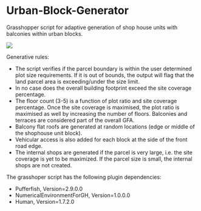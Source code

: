 # Urban-Block-Generator
Grasshopper script for adaptive generation of shop house units with balconies within urban blocks.

![](Urban-Block-Generator/sample-preview.png)

Generative rules:

- The script verifies if the parcel boundary is within the user determined plot size requirements. If it is out of bounds, the output will flag that the land parcel area is exceeding/under the size limit.
- In no case does the overall building footprint exceed the site coverage percentage.
- The floor count (3-5) is a function of plot ratio and site coverage percentage. Once the site coverage is maximised, the plot ratio is maximised as well by increasing the number of floors. Balconies and terraces are considered part of the overall GFA.
- Balcony flat roofs are generated at random locations (edge or middle of the shophouse unit block).
- Vehicular access is also added for each block at the side of the front road edge.
- The internal shops are generated if the parcel is very large, i.e. the site coverage is yet to be maximized. If the parcel size is small, the internal shops are not created.

The grasshoper script has the following plugin dependencies:

- Pufferfish, Version=2.9.0.0
- NumericalEnvironmentForGH, Version=1.0.0.0
- Human, Version=1.7.2.0

